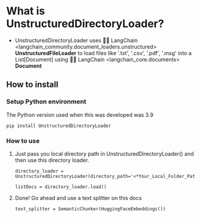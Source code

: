 # What is UnstructuredDirectoryLoader?

- UnstructuredDirectoryLoader uses 🦜️🔗 LangChain <langchain_community.document_loaders.unstructured> **UnstructuredFileLoader** to load files like '.txt', '.csv', '.pdf', '.msg' into a List[Document] using  🦜️🔗 LangChain <langchain_core.documents> **Document**

## How to install

### Setup Python environment

The Python version used when this was developed was 3.9

```
pip install UnstructuredDirectoryLoader
```

### How to use

1. Just pass you local directory path in UnstructuredDirectoryLoader() and then use this directory loader.

    ```
    directory_loader = UnstructuredDirectoryLoader(directory_path='<*Your_Local_Folder_Path*>')
    ```

    ```
    listDocs = directory_loader.load()
    ```

3. Done! Go ahead and use a text splitter on this docs

    ```
    text_splitter = SemanticChunker(HuggingFaceEmbeddings())
    ```
